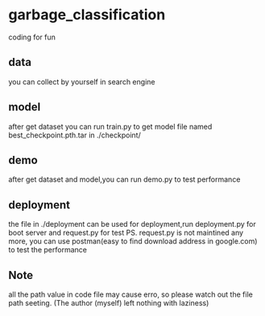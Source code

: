 # garbage_classification
coding for fun

## data
you can collect by yourself in search engine

## model
after get dataset you can run train.py to get model file named best_checkpoint.pth.tar in ./checkpoint/

## demo
after get dataset and model,you can run demo.py to test performance

## deployment
the file in ./deployment can be used for deployment,run deployment.py for boot server and request.py for test 
PS. request.py is not maintined any more, you can use postman(easy to find download address in google.com) to test the performance

## Note
all the path value in code file may cause erro, so please watch out the file path seeting. (The author (myself) left nothing with laziness)
